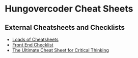 # Hungovercoder Cheat Sheets

## External Cheatsheets and Checklists

- [Loads of Cheatsheets](https://github.com/rstacruz/cheatsheets)
- [Front End Checklist](https://github.com/thedaviddias/Front-End-Checklist)
- [The Ultimate Cheat Sheet for Critical Thinking](https://globaldigitalcitizen.org/ultimate-critical-thinking-cheat-sheet)